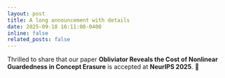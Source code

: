 ```yaml
---
layout: post
title: A long announcement with details
date: 2025-09-18 16:11:00-0400
inline: false
related_posts: false
---
```


Thrilled to share that our paper **Obliviator Reveals the Cost of Nonlinear Guardedness in Concept Erasure** is accepted at **NeurIPS 2025**. 🎉
